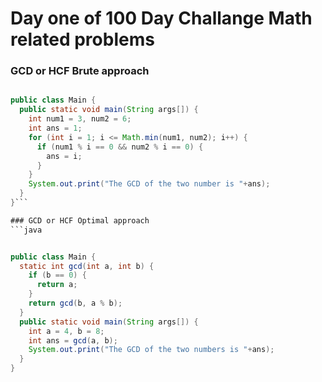 # Day one of 100 Day Challange Math related problems
### GCD or HCF Brute approach
```java 

public class Main {
  public static void main(String args[]) {
    int num1 = 3, num2 = 6;
    int ans = 1;
    for (int i = 1; i <= Math.min(num1, num2); i++) {
      if (num1 % i == 0 && num2 % i == 0) {
        ans = i;
      }
    }
    System.out.print("The GCD of the two number is "+ans);
  }
}```

### GCD or HCF Optimal approach
```java


public class Main {
  static int gcd(int a, int b) {
    if (b == 0) {
      return a;
    }
    return gcd(b, a % b);
  }
  public static void main(String args[]) {
    int a = 4, b = 8;
    int ans = gcd(a, b);
    System.out.print("The GCD of the two numbers is "+ans);
  }
}

